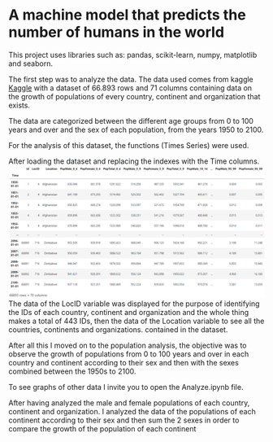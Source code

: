 # A machine model that predicts the number of humans in the world
This project uses libraries such as: pandas, scikit-learn, numpy, matplotlib and seaborn.

The first step was to analyze the data. The data used comes from kaggle [Kaggle](https://www.kaggle.com/ahmethoso/wpp-population-by-age-and-sex) 
with a dataset of 66.893 rows and 71 columns containing data on the growth of populations of every country, continent and organization that exists. 

The data are categorized between the different age groups from 0 to 100 years and over and the sex of each population, from the years 1950 to 2100.

For the analysis of this dataset, the functions (Times Series) were used.

After loading the dataset and replacing the indexes with the Time columns.
![alt text](https://github.com/Dar-rius/PopulationAnalyze/blob/main/img/popSet.png)
The data of the LocID variable was displayed for the purpose of identifying the IDs of each country, continent and organization and the whole thing makes a total of 443 IDs, then the data of the Location variable to see all the countries, continents and organizations. contained in the dataset.

After all this I moved on to the population analysis, the objective was to observe the growth of populations from 0 to 100 years and over in each country and continent according to their sex and then with the sexes combined between the 1950s to 2100.

To see graphs of other data I invite you to open the Analyze.ipynb file.

After having analyzed the male and female populations of each country, continent and organization. I analyzed the data of the populations of each continent according to their sex and then sum the 2 sexes in order to compare the growth of the population of each continent
